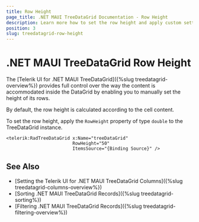 ```yaml
---
title: Row Height
page_title: .NET MAUI TreeDataGrid Documentation - Row Height
description: Learn more how to set the row height and apply custom settings for positioning the text, setting the text margins, and defining the text alignment when working with the Telerik UI for .NET MAUI TreeDataGrid.
position: 3
slug: treedatagrid-row-height
---
```


# .NET MAUI TreeDataGrid Row Height

The [Telerik UI for .NET MAUI TreeDataGrid]({%slug treedatagrid-overview%}) provides full control over the way the content is accommodated inside the DataGrid by enabling you to manually set the height of its rows.

By default, the row height is calculated according to the cell content.

To set the row height, apply the `RowHeight` property of type `double` to the TreeDataGrid instance.

```XAML
<telerik:RadTreeDataGrid x:Name="treeDataGrid"
						 RowHeight="50"
						 ItemsSource="{Binding Source}" />
```

## See Also

- [Setting the Telerik UI for .NET MAUI TreeDataGrid Columns]({%slug treedatagrid-columns-overview%})
- [Sorting .NET MAUI TreeDataGrid Records]({%slug treedatagrid-sorting%})
- [Filtering .NET MAUI TreeDataGrid Records]({%slug treedatagrid-filtering-overview%})


